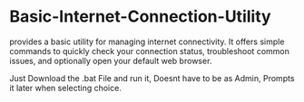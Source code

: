 # Basic-Internet-Connection-Utility
provides a basic utility for managing internet connectivity. It offers simple commands to quickly check your connection status, troubleshoot common issues, and optionally open your default web browser.

Just Download the .bat File and run it, Doesnt have to be as Admin, Prompts it later when selecting choice.
